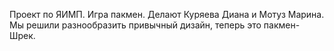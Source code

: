 Проект по ЯИМП.
Игра пакмен.
Делают Куряева Диана и Мотуз Марина.
Мы решили разнообразить привычный дизайн, теперь это пакмен-Шрек.
